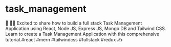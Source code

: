 # task_management
🚀 👨‍💻 Excited to share how to build a full stack Task Management Application using React, Node JS, Express JS, Mongo DB and Tailwind CSS. Learn to create a Task Management Application with this comprehensive tutorial.#react #mern  #tailwindcss  #fullstack #redux   ✍
